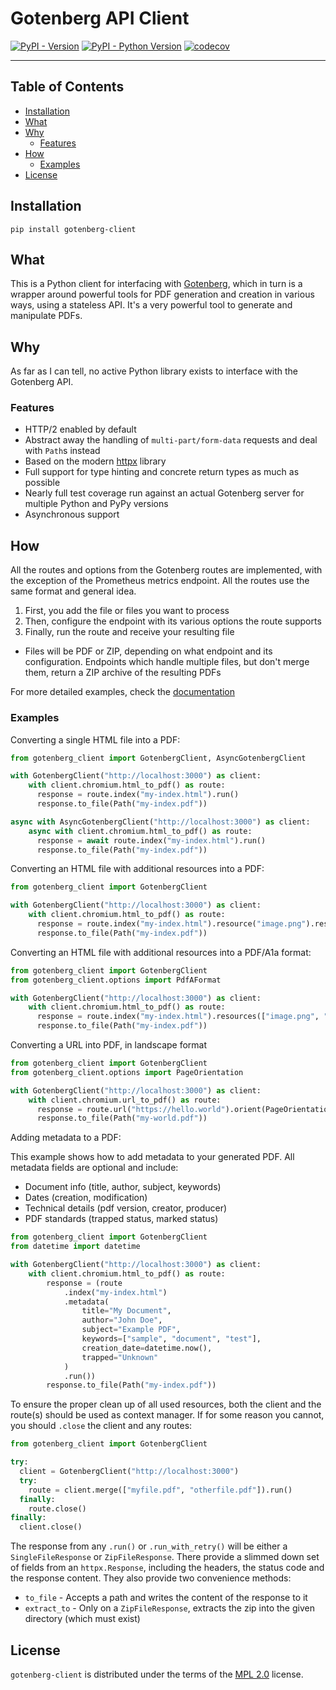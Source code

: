 # Gotenberg API Client

[![PyPI - Version](https://img.shields.io/pypi/v/gotenberg-client.svg)](https://pypi.org/project/gotenberg-client)
[![PyPI - Python Version](https://img.shields.io/pypi/pyversions/gotenberg-client.svg)](https://pypi.org/project/gotenberg-client)
[![codecov](https://codecov.io/gh/stumpylog/gotenberg-client/graph/badge.svg?token=PH25G91Q6J)](https://codecov.io/gh/stumpylog/gotenberg-client)

---

## Table of Contents

- [Installation](#installation)
- [What](#what)
- [Why](#why)
    - [Features](#features)
- [How](#how)
    - [Examples](#examples)
- [License](#license)

## Installation

```console
pip install gotenberg-client
```

## What

This is a Python client for interfacing with [Gotenberg](https://gotenberg.dev/), which in turn is a wrapper around
powerful tools for PDF generation and creation in various ways, using a stateless API. It's a very powerful tool
to generate and manipulate PDFs.

## Why

As far as I can tell, no active Python library exists to interface with the Gotenberg API.

### Features

- HTTP/2 enabled by default
- Abstract away the handling of `multi-part/form-data` requests and deal with `Path`s instead
- Based on the modern [httpx](https://github.com/encode/httpx) library
- Full support for type hinting and concrete return types as much as possible
- Nearly full test coverage run against an actual Gotenberg server for multiple Python and PyPy versions
- Asynchronous support

## How

All the routes and options from the Gotenberg routes are implemented, with the exception of the Prometheus metrics
endpoint. All the routes use the same format and general idea.

1. First, you add the file or files you want to process
1. Then, configure the endpoint with its various options the route supports
1. Finally, run the route and receive your resulting file

- Files will be PDF or ZIP, depending on what endpoint and its configuration. Endpoints which handle
  multiple files, but don't merge them, return a ZIP archive of the resulting PDFs

For more detailed examples, check the [documentation](https://stumpylog.github.io/gotenberg-client/latest/)

### Examples

Converting a single HTML file into a PDF:

```python
from gotenberg_client import GotenbergClient, AsyncGotenbergClient

with GotenbergClient("http://localhost:3000") as client:
    with client.chromium.html_to_pdf() as route:
      response = route.index("my-index.html").run()
      response.to_file(Path("my-index.pdf"))

async with AsyncGotenbergClient("http://localhost:3000") as client:
    async with client.chromium.html_to_pdf() as route:
      response = await route.index("my-index.html").run()
      response.to_file(Path("my-index.pdf"))
```

Converting an HTML file with additional resources into a PDF:

```python
from gotenberg_client import GotenbergClient

with GotenbergClient("http://localhost:3000") as client:
    with client.chromium.html_to_pdf() as route:
      response = route.index("my-index.html").resource("image.png").resource("style.css").run()
      response.to_file(Path("my-index.pdf"))
```

Converting an HTML file with additional resources into a PDF/A1a format:

```python
from gotenberg_client import GotenbergClient
from gotenberg_client.options import PdfAFormat

with GotenbergClient("http://localhost:3000") as client:
    with client.chromium.html_to_pdf() as route:
      response = route.index("my-index.html").resources(["image.png", "style.css"]).pdf_format(PdfAFormat.A2b).run()
      response.to_file(Path("my-index.pdf"))
```

Converting a URL into PDF, in landscape format

```python
from gotenberg_client import GotenbergClient
from gotenberg_client.options import PageOrientation

with GotenbergClient("http://localhost:3000") as client:
    with client.chromium.url_to_pdf() as route:
      response = route.url("https://hello.world").orient(PageOrientation.Landscape).run()
      response.to_file(Path("my-world.pdf"))
```

Adding metadata to a PDF:

This example shows how to add metadata to your generated PDF. All metadata fields are optional and include:

- Document info (title, author, subject, keywords)
- Dates (creation, modification)
- Technical details (pdf version, creator, producer)
- PDF standards (trapped status, marked status)

```python
from gotenberg_client import GotenbergClient
from datetime import datetime

with GotenbergClient("http://localhost:3000") as client:
    with client.chromium.html_to_pdf() as route:
        response = (route
            .index("my-index.html")
            .metadata(
                title="My Document",
                author="John Doe",
                subject="Example PDF",
                keywords=["sample", "document", "test"],
                creation_date=datetime.now(),
                trapped="Unknown"
            )
            .run())
        response.to_file(Path("my-index.pdf"))
```

To ensure the proper clean up of all used resources, both the client and the route(s) should be
used as context manager. If for some reason you cannot, you should `.close` the client and any
routes:

```python
from gotenberg_client import GotenbergClient

try:
  client = GotenbergClient("http://localhost:3000")
  try:
    route = client.merge(["myfile.pdf", "otherfile.pdf"]).run()
  finally:
    route.close()
finally:
  client.close()
```

The response from any `.run()` or `.run_with_retry()` will be either a `SingleFileResponse` or `ZipFileResponse`.
There provide a slimmed down set of fields from an `httpx.Response`, including the headers, the status code and
the response content. They also provide two convenience methods:

- `to_file` - Accepts a path and writes the content of the response to it
- `extract_to` - Only on a `ZipFileResponse`, extracts the zip into the given directory (which must exist)

## License

`gotenberg-client` is distributed under the terms of the [MPL 2.0](https://spdx.org/licenses/MPL-2.0.html) license.

